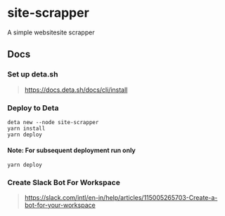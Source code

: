 # site-scrapper

A simple websitesite scrapper

## Docs

### Set up deta.sh

> <https://docs.deta.sh/docs/cli/install>

### Deploy to Deta

```shell
deta new --node site-scrapper
yarn install
yarn deploy
```

#### Note: For subsequent deployment run only

```shell
yarn deploy
```

### Create Slack Bot For Workspace

> <https://slack.com/intl/en-in/help/articles/115005265703-Create-a-bot-for-your-workspace>